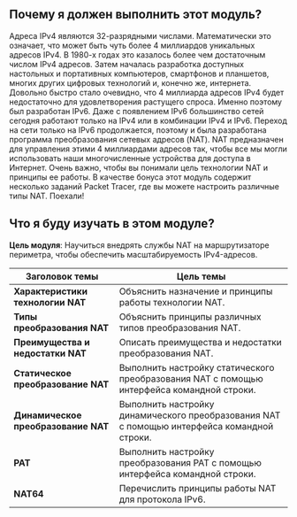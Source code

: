 <!-- 6.0.1 -->
##  Почему я должен выполнить этот модуль?

Адреса IPv4 являются 32-разрядными числами. Математически это означает, что может быть чуть более 4 миллиардов уникальных адресов IPv4. В 1980-х годах это казалось более чем достаточным числом IPv4 адресов. Затем началась разработка доступных настольных и портативных компьютеров, смартфонов и планшетов, многих других цифровых технологий и, конечно же, интернета. Довольно быстро стало очевидно, что 4 миллиарда адресов IPv4 будет недостаточно для удовлетворения растущего спроса. Именно поэтому был разработан IPv6. Даже с появлением IPv6 большинство сетей сегодня работают только на IPv4 или в комбинации IPv4 и IPv6. Переход на сети только на IPv6 продолжается, поэтому и была разработана программа преобразования сетевых адресов (NAT). NAT предназначен для управления этими 4 миллиардами адресов так, чтобы все мы могли использовать наши многочисленные устройства для доступа в Интернет. Очень важно, чтобы вы понимали цель технологии NAT и принципы ее работы. В качестве бонуса этот модуль содержит несколько заданий Packet Tracer, где вы можете настроить различные типы NAT. Поехали!

<!-- 6.0.2 -->
##  Что я буду изучать в этом модуле?

**Цель модуля**: Научиться внедрять службы NAT на маршрутизаторе периметра, чтобы обеспечить масштабируемость IPv4-адресов.

| **Заголовок темы** | **Цель темы** |
| --- | --- |
| **Характеристики технологии NAT** | Объяснить назначение и принципы работы технологии NAT. |
| **Типы преобразования NAT** | Объяснить принципы различных типов преобразования NAT. |
| **Преимущества и недостатки NAT** | Описать преимущества и недостатки преобразования NAT. |
| **Статическое преобразование NAT** | Выполнить настройку статического преобразования NAT с помощью интерфейса командной строки. |
| **Динамическое преобразование NAT** | Выполнить настройку динамического преобразования NAT с помощью интерфейса командной строки. |
| **PAT** | Выполнить настройку преобразования PAT с помощью интерфейса командной строки. |
| **NAT64** | Перечислить принципы работы NAT для протокола IPv6. |

